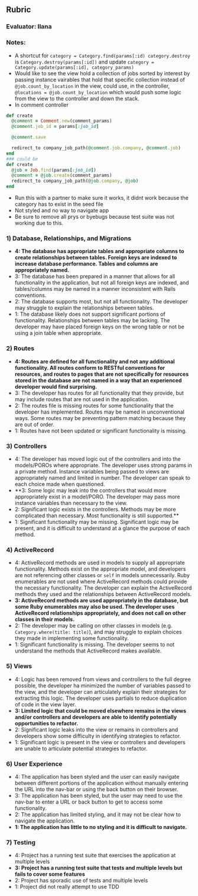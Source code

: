 ## Rubric

### Evaluator: Ilana

### Notes:

- A shortcut for `category = Category.find(params[:id) category.destroy` is `Category.destroy(params[:id])` and update `category = Category.update(params[:id], category_params)`
- Would like to see the view hold a collection of jobs sorted by interest by passing instance vairables that hold that specific collection instead of `@job.count_by_location` in the view, could use, in the controller,  `@locations = @job.count_by_location` which would push some logic from the view to the controller and down the stack.
- In comment controller
```ruby
def create
  @comment = Comment.new(comment_params)
  @comment.job_id = params[:job_id]

  @comment.save

  redirect_to company_job_path(@comment.job.company, @comment.job)
end
### could be
def create
  @job = Job.find(params[:job_id])
  @comment = @job.create(comment_params)
  redirect_to company_job_path(@job.company, @job)
end
```
- Run this with a partner to make sure it works, it didnt work because the category has to exist in the seed file
- Not styled and no way to navigate app
- Be sure to remove all prys or byebugs because test suite was not working due to this.

### 1) Database, Relationships, and Migrations

* **4: The database has appropriate tables and appropriate columns to create relationships between tables. Foreign keys are indexed to increase database performance. Tables and columns are appropriately named.**
* 3: The database has been prepared in a manner that allows for all functionality in the application, but not all foreign keys are indexed, and tables/columns may be named in a manner inconsistent with Rails conventions.
* 2: The database supports most, but not all functionality. The developer may struggle to explain the relationships between tables.
* 1: The database likely does not support significant portions of functionality. Relationships between tables may be lacking. The developer may have placed foreign keys on the wrong table or not be using a join table when appropriate.

### 2) Routes

* **4: Routes are defined for all functionality and not any additional functionality. All routes conform to RESTful conventions for resources, and routes to pages that are not specifically for resources stored in the database are not named in a way that an experienced developer would find surprising.**
* 3: The developer has routes for all functionality that they provide, but may include routes that are not used in the application.
* 2: The routes file is missing routes for some functionality that the developer has implemented. Routes may be named in unconventional ways. Some routes may be preventing pattern matching because they are out of order.
* 1: Routes have not been updated or significant functionality is missing.

### 3) Controllers

* 4: The developer has moved logic out of the controllers and into the models/POROs where appropriate. The developer uses strong params in a private method. Instance variables being passed to views are appropriately named and limited in number. The developer can speak to each choice made when questioned.
* **3: Some logic may leak into the controllers that would more appropriately exist in a model/PORO. The developer may pass more instance variables than necessary to the view.
* 2: Significant logic exists in the controllers. Methods may be more complicated than necessary. Most functionality is still supported.**
* 1: Significant functionality may be missing. Significant logic may be present, and it is difficult to understand at a glance the purpose of each method.


### 4) ActiveRecord

* 4: ActiveRecord methods are used in models to supply all appropriate functionality. Methods exist on the appropriate model, and developers are not referencing other classes or `self` in models unnecessarily. Ruby enumerables are not used where ActiveRecord methods could provide the necessary functionality. The developer can explain the ActiveRecord methods they used and the relationships between ActiveRecord models.
* **3: ActiveRecord methods are used appropriately in the database, but some Ruby enumerables may also be used. The developer uses ActiveRecord relationships appropriately, and does not call on other classes in their models.**
* 2: The developer may be calling on other classes in models (e.g. `Category.where(title: title)`), and may struggle to explain choices they made in implementing some functionality.
* 1: Significant functionality is missing. The developer seems to not understand the methods that ActiveRecord makes available.


### 5) Views

* 4: Logic has been removed from views and controllers to the full degree possible, the developer ha minimized the number of variables passed to the view, and the developer can articulately explain their strategies for extracting this logic. The developer uses partials to reduce duplication of code in the view layer.
* **3: Limited logic that could be moved elsewhere remains in the views and/or controllers and developers are able to identify potentially opportunities to refactor.**
* 2: Significant logic leaks into the view or remains in controllers and developers show some difficulty in identifying strategies to refactor.
* 1: Significant logic is present in the view or controllers and developers are unable to articulate potential strategies to refactor.

### 6) User Experience

* 4: The application has been styled and the user can easily navigate between different portions of the application without manually entering the URL into the nav-bar or using the back button on their browser.
* 3: The application has been styled, but the user may need to use the nav-bar to enter a URL or back button to get to access some functionality.
* 2: The application has limited styling, and it may not be clear how to navigate the application.
* **1: The application has little to no styling and it is difficult to navigate.**

### 7) Testing

* 4: Project has a running test suite that exercises the application at multiple levels
* **3: Project has a running test suite that tests and multiple levels but fails to cover some features**
* 2: Project has sporadic use of tests and multiple levels
* 1: Project did not really attempt to use TDD
